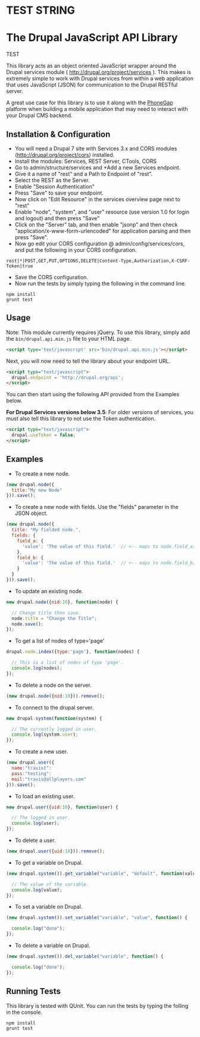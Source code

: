 TEST STRING 
==================================

The Drupal JavaScript API Library
==================================

TEST

This library acts as an object oriented JavaScript wrapper around the
Drupal services module ( http://drupal.org/project/services ).
This makes is extremely simple to work with Drupal services from within a web
application that uses JavaScript (JSON) for communication to the Drupal RESTful
server.

A great use case for this library is to use it along with the <a href="http://phonegap.com/">PhoneGap</a> platform
when building a mobile application that may need to interact with your Drupal CMS backend.

Installation & Configuration
----------------------------------------

  * You will need a Drupal 7 site with Services 3.x and CORS modules (http://drupal.org/project/cors) installed.
  * Install the modules: Services, REST Server, CTools, CORS
  * Go to admin/structure/services and +Add a new Services endpoint.
  * Give it a name of "rest" and a Path to Endpoint of "rest".
  * Select the REST as the Server.
  * Enable "Session Authentication"
  * Press "Save" to save your endpoint.
  * Now click on "Edit Resource" in the services overview page next to "rest"
  * Enable "node", "system", and "user" resource (use version 1.0 for login and logout) and then press "Save"
  * Click on the "Server" tab, and then enable "jsonp" and then check "application/x-www-form-urlencoded" for application parsing and then press "Save".
  * Now go edit your CORS configuration @ admin/config/services/cors, and put the following in your CORS configuration.

```
rest|*|POST,GET,PUT,OPTIONS,DELETE|Content-Type,Authorization,X-CSRF-Token|true
```

  * Save the CORS configuration.
  * Now run the tests by simply typing the following in the command line.

```
npm install
grunt test
```

Usage
---------------------------------
Note: This module currently requires jQuery.
To use this library, simply add the ```bin/drupal.api.min.js``` file to your HTML page.

```html
<script type='text/javascript' src='bin/drupal.api.min.js'></script>
```

Next, you will now need to tell the library about your endpoint URL.

```html
<script type="text/javascript">
  drupal.endpoint = 'http://drupal.org/api';
</script>
```

You can then start using the following API provided from the Examples below.

__For Drupal Services versions below 3.5__: For older versions of services, you must also tell this library
to not use the Token authentication.

```html
<script type="text/javascript">
  drupal.useToken = false;
</script>
```

Examples
----------------------------------

 - To create a new node.
 
```javascript
(new drupal.node({
  title:"My new Node"
})).save();
```
      
 - To create a new node with fields. Use the "fields" parameter in the JSON object.

```javascript  
(new drupal.node({
  title: "My fielded node.",
  fields: {
    field_a: {
      'value': 'The value of this field.'  // <-- maps to node.field_a['und'][0]['value']
    },
    field_b: {
      'value': 'The value of this field.'  // <-- maps to node.field_b['und'][0]['value']
    }
  }
})).save();
```

  - To update an existing node.

```javascript
new drupal.node({nid:10}, function(node) {

  // Change title then save.
  node.title = "Change the Title";
  node.save();
});
```

 - To get a list of nodes of type='page'

```javascript
drupal.node.index({type:'page'}, function(nodes) {

  // This is a list of nodes of type 'page'.
  console.log(nodes);
});
```

 - To delete a node on the server.

```javascript
(new drupal.node({nid:10})).remove();
```

 - To connect to the drupal server.

```javascript
new drupal.system(function(system) {

  // The currently logged in user.
  console.log(system.user);
});
```

 - To create a new user.

```javascript
(new drupal.user({
  name:"travist":
  pass:"testing":
  mail:"travis@allplayers.com"
})).save();
```

 - To load an existing user.

```javascript
new drupal.user({uid:10}, function(user) {

  // The logged in user.
  console.log(user);
});
```

 - To delete a user.

```javascript
(new drupal.user({uid:10})).remove();
```

 - To get a variable on Drupal.

```javascript
(new drupal.system()).get_variable("variable", "default", function(value) {

  // The value of the variable.
  console.log(value);
});
```

 - To set a variable on Drupal.

```javascript
(new drupal.system()).set_variable("variable", "value", function() {

  console.log("done");
});
```

 - To delete a variable on Drupal.

```javascript
(new drupal.system()).del_variable("variable", function() {

  console.log("done");
});
```

Running Tests
----------------------
This library is tested with QUnit.  You can run the tests by typing the folling in the console.

```
npm install
grunt test
```
